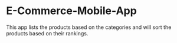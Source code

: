 # E-Commerce-Mobile-App
This app lists the products based on the categories and will sort the products based on their rankings.
